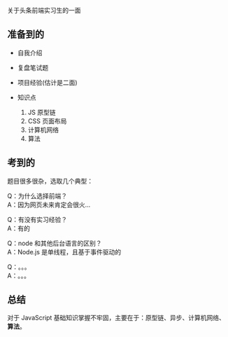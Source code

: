 关于头条前端实习生的一面

## 准备到的

* 自我介绍

* 复盘笔试题

* 项目经验(估计是二面)

* 知识点
  1. JS 原型链
  2. CSS 页面布局
  3. 计算机网络
  4. 算法

## 考到的

题目很多很杂，选取几个典型：

Q：为什么选择前端？  
A：因为网页未来肯定会很火...

Q：有没有实习经验？  
A：有的 

Q：node 和其他后台语言的区别？  
A：Node.js 是单线程，且基于事件驱动的  

Q：。。。  
A：。。。  

## 总结

对于 JavaScript 基础知识掌握不牢固，主要在于：原型链、异步、计算机网络、**算法**。